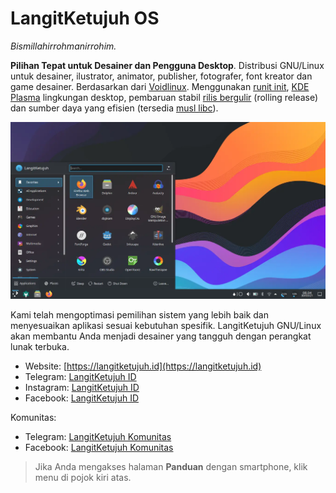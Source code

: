 # LangitKetujuh OS

_Bismillahirrohmanirrohim._

**Pilihan Tepat untuk Desainer dan Pengguna Desktop**. Distribusi GNU/Linux untuk desainer, ilustrator, animator, publisher, fotografer, font kreator dan game desainer. Berdasarkan dari [Voidlinux](https://voidlinux.org). Menggunakan [runit init](http://smarden.org/runit/), [KDE Plasma](https://kde.org/plasma-desktop/) lingkungan desktop, pembaruan stabil [rilis bergulir](https://id.wikipedia.org/wiki/Rilis_bergulir) (rolling release) dan sumber daya yang efisien (tersedia [musl libc](https://www.musl-libc.org/)).

![Start Menu LangitKetujuh OS](media/image/desktop-langitketujuh-id-1.webp)

Kami telah mengoptimasi pemilihan sistem yang lebih baik dan menyesuaikan aplikasi sesuai kebutuhan spesifik. LangitKetujuh GNU/Linux akan membantu Anda menjadi desainer yang tangguh dengan perangkat lunak terbuka.

* Website: [https://langitketujuh.id](https://langitketujuh.id)
* Telegram: [LangitKetujuh ID](https://t.me/langitketujuhid)
* Instagram: [LangitKetujuh ID](https://instagram.com/langitketujuh.id)
* Facebook: [LangitKetujuh ID](https://fb.com/langitketujuh.id)

Komunitas:
* Telegram: [LangitKetujuh Komunitas](https://t.me/langitketujuh_group)
* Facebook: [LangitKetujuh Komunitas](https://fb.com/groups/langitketujuh.group)

> Jika Anda mengakses halaman **Panduan** dengan smartphone, klik menu di pojok kiri atas.
